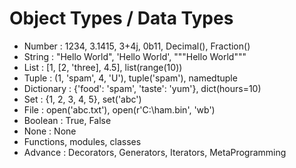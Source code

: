 # Object Types / Data Types

- Number : 1234, 3.1415, 3+4j, 0b11, Decimal(), Fraction()
- String : "Hello World", 'Hello World', """Hello World"""
- List : [1, [2, 'three], 4.5], list(range(10))
- Tuple : (1, 'spam', 4, 'U'), tuple('spam'), namedtuple
- Dictionary : {'food': 'spam', 'taste': 'yum'}, dict(hours=10)
- Set : {1, 2, 3, 4, 5}, set('abc')
- File : open('abc.txt'), open(r'C:\ham.bin', 'wb')
- Boolean : True, False
- None : None
- Functions, modules, classes
- Advance : Decorators, Generators, Iterators, MetaProgramming
